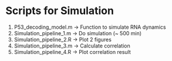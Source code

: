 # Scripts for Simulation
1. P53_decoding_model.m -> Function to simulate RNA dynamics
2. Simulation_pipeline_1.m -> Do simulation (~ 500 min)
3. Simulation_pipeline_2.R -> Plot 2 figures
4. Simulation_pipeline_3.m -> Calculate correlation
5. Simulation_pipeline_4.R -> Plot correlation result
